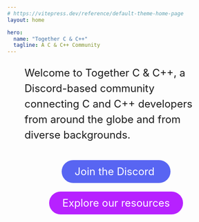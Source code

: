 ```yaml
---
# https://vitepress.dev/reference/default-theme-home-page
layout: home

hero:
  name: "Together C & C++"
  tagline: A C & C++ Community
---
```


<style lang="scss">
.home-main {
    font-size: 24px;
    padding: 0 40px;

    p {
        line-height: 1.5em;
    }

    .buttons {
        margin-top: 40px;
        display: flex;
        flex-wrap: wrap;
        justify-content: center;
        gap: 20px;

        .button {
            padding: 12px;
            text-decoration: none;
            font-size: 24px;
            border-radius: 40px;
            padding: 12px 30px;

            &.discord {
                color: #ffffff;
                background: #5865F2;

                .discord-icon {
                    margin-right: 7px;
                    transform: scale(1.2);
                }
            }

            &.resources {
                color: #ffffff;
                background: #b721ff;

                .discord-icon {
                    margin-right: 7px;
                    transform: scale(1.2);
                }
            }
        }
    }
}
</style>

<div class="home-main">
    <p>
        Welcome to Together C & C++, a Discord-based community connecting C and C++ developers from around the globe and
        from diverse backgrounds.
    </p>
    <div class="buttons">
        <a class="button discord" href="https://discord.gg/tccpp">
            <font-awesome-icon :icon="['fab', 'discord']" class="discord-icon" /> Join the Discord
        </a>
        <a class="button resources" href="resources">
            Explore our resources
        </a>
    </div>
</div>
